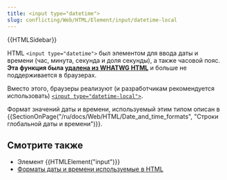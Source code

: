 ```yaml
---
title: <input type="datetime">
slug: conflicting/Web/HTML/Element/input/datetime-local
---
```

{{HTMLSidebar}}

HTML `<input type="datetime">` был элементом для ввода даты и времени (час, минута, секунда и доля секунды), а также часовой пояс. **Эта функция была [удалена из WHATWG HTML](https://github.com/whatwg/html/issues/336)** и больше не поддерживается в браузерах.

Вместо этого, браузеры реализуют (и разработчикам рекомендуется использовать) [`<input type="datetime-local">`](/ru/docs/Web/HTML/Element/input/datetime-local).

Формат значений даты и времени, используемый этим типом описан в {{SectionOnPage("/ru/docs/Web/HTML/Date_and_time_formats", "Строки глобальной даты и времени")}}.

## Смотрите также

- Элемент {{HTMLElement("input")}}
- [Форматы даты и времени используемые в HTML](/ru/docs/Web/HTML/Date_and_time_formats)
